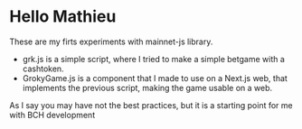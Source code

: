 # Hello Mathieu  
These are my firts experiments with mainnet-js library.  
- grk.js is a simple script, where I tried to make a simple betgame with a cashtoken.  
- GrokyGame.js is a component that I made to use on a Next.js web, that implements the previous script, making the game usable on a web.

As I say you may have not the best practices, but it is a starting point for me with BCH development
